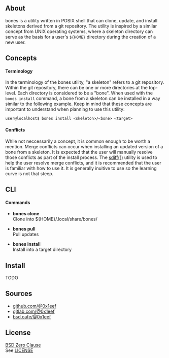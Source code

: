 ## About

bones is a utility written in POSIX shell that can clone,
update, and install skeletons derived from a git repository.
The utility is inspired by a similar concept from UNIX operating
systems, where a skeleton directory can serve as the basis for
a user's `${HOME}` directory during the creation of a new user.

## Concepts

#### Terminology

In the terminology of the bones utility, "a skeleton" refers
to a git repository. Within the git repository, there can be one
or more directories at the top-level. Each directory is considered
to be a "bone". When used with the `bones install` command,
a bone from a skeleton can be installed in a way similar to
the following example. Keep in mind that these concepts are
important to understand when planning to use this utility:

    user@localhost$ bones install <skeleton>/<bone> <target>

#### Conflicts

While not neccessarily a concept, it is common enough to be worth
a mention. Merge conflicts can occur when installing an updated
version of a bone from a skeleton. It is expected that the user
will manually resolve those conflicts as part of the install
process. The
[sdiff(1)](https://man.freebsd.org/cgi/man.cgi?sdiff)
utility is used to help the user resolve merge conflicts, and
it is recommended that the user is familiar with how to use it.
It is generally inuitive to use so the learning curve is not that
steep.

## CLI

#### Commands

* **bones clone** <br>
Clone into ${HOME}/.local/share/bones/

* **bones pull** <br>
Pull updates

* **bones install** <br>
Install into a target directory

## Install

TODO

## Sources

* [github.com/@0x1eef](https://github.com/0x1eef/bones)
* [gitlab.com/@0x1eef](https://gitlab.com/0x1eef/bones)
* [bsd.cafe/@0x1eef](https://brew.bsd.cafe/0x1eef/bones)

## License

[BSD Zero Clause](https://choosealicense.com/licenses/0bsd/) <br>
See [LICENSE](./LICENSE)
